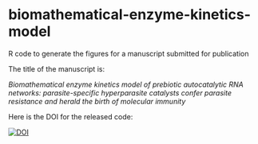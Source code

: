 # biomathematical-enzyme-kinetics-model
R code to generate the figures for a manuscript submitted for publication

The title of the manuscript is:

_Biomathematical enzyme kinetics model of prebiotic autocatalytic RNA networks: parasite-specific hyperparasite catalysts confer parasite resistance and herald the birth of molecular immunity_

Here is the DOI for the released code:

[![DOI](https://zenodo.org/badge/DOI/10.5281/zenodo.11060828.svg)](https://doi.org/10.5281/zenodo.11060828)
